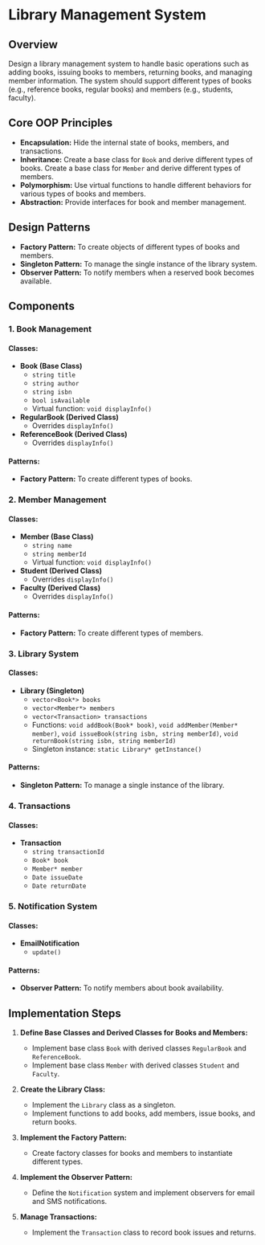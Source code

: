 # Library Management System

## Overview
Design a library management system to handle basic operations such as adding books, issuing books to members, returning books, and managing member information. The system should support different types of books (e.g., reference books, regular books) and members (e.g., students, faculty).

## Core OOP Principles
- **Encapsulation:** Hide the internal state of books, members, and transactions.
- **Inheritance:** Create a base class for `Book` and derive different types of books. Create a base class for `Member` and derive different types of members.
- **Polymorphism:** Use virtual functions to handle different behaviors for various types of books and members.
- **Abstraction:** Provide interfaces for book and member management.

## Design Patterns
- **Factory Pattern:** To create objects of different types of books and members.
- **Singleton Pattern:** To manage the single instance of the library system.
- **Observer Pattern:** To notify members when a reserved book becomes available.

## Components

### 1. Book Management
#### Classes:
- **Book (Base Class)**
  - `string title`
  - `string author`
  - `string isbn`
  - `bool isAvailable`
  - Virtual function: `void displayInfo()`
- **RegularBook (Derived Class)**
  - Overrides `displayInfo()`
- **ReferenceBook (Derived Class)**
  - Overrides `displayInfo()`

#### Patterns:
- **Factory Pattern:** To create different types of books.

### 2. Member Management
#### Classes:
- **Member (Base Class)**
  - `string name`
  - `string memberId`
  - Virtual function: `void displayInfo()`
- **Student (Derived Class)**
  - Overrides `displayInfo()`
- **Faculty (Derived Class)**
  - Overrides `displayInfo()`

#### Patterns:
- **Factory Pattern:** To create different types of members.

### 3. Library System
#### Classes:
- **Library (Singleton)**
  - `vector<Book*> books`
  - `vector<Member*> members`
  - `vector<Transaction> transactions`
  - Functions: `void addBook(Book* book)`, `void addMember(Member* member)`, `void issueBook(string isbn, string memberId)`, `void returnBook(string isbn, string memberId)`
  - Singleton instance: `static Library* getInstance()`

#### Patterns:
- **Singleton Pattern:** To manage a single instance of the library.

### 4. Transactions
#### Classes:
- **Transaction**
  - `string transactionId`
  - `Book* book`
  - `Member* member`
  - `Date issueDate`
  - `Date returnDate`

### 5. Notification System
#### Classes:
- **EmailNotification**
  - `update()`


#### Patterns:
- **Observer Pattern:** To notify members about book availability.

## Implementation Steps

1. **Define Base Classes and Derived Classes for Books and Members:**
   - Implement base class `Book` with derived classes `RegularBook` and `ReferenceBook`.
   - Implement base class `Member` with derived classes `Student` and `Faculty`.

2. **Create the Library Class:**
   - Implement the `Library` class as a singleton.
   - Implement functions to add books, add members, issue books, and return books.

3. **Implement the Factory Pattern:**
   - Create factory classes for books and members to instantiate different types.

4. **Implement the Observer Pattern:**
   - Define the `Notification` system and implement observers for email and SMS notifications.

5. **Manage Transactions:**
   - Implement the `Transaction` class to record book issues and returns.

